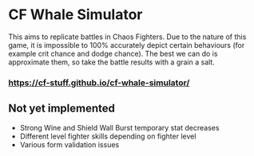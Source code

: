 # CF Whale Simulator
This aims to replicate battles in Chaos Fighters. Due to the nature of this game, it is impossible to 100% accurately depict certain behaviours (for example crit chance and dodge chance). The best we can do is approximate them, so take the battle results with a grain a salt.

### https://cf-stuff.github.io/cf-whale-simulator/

## Not yet implemented
- Strong Wine and Shield Wall Burst temporary stat decreases
- Different level fighter skills depending on fighter level
- Various form validation issues
